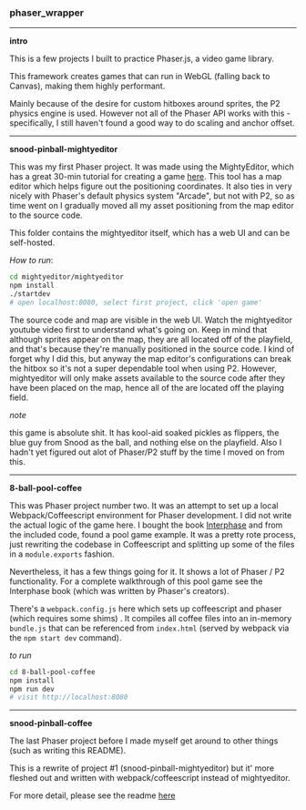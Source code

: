 ### phaser_wrapper

---

**intro**

This is a few projects I built to practice Phaser.js, a video game library.

This framework creates games that can run in WebGL (falling back to Canvas), making them
highly performant. 

Mainly because of the desire for custom hitboxes around sprites, the P2 physics engine is used. 
However not all of the Phaser API works with this - specifically, I still haven't found a good way to do scaling and
anchor offset.

---

**snood-pinball-mightyeditor**

This was my first Phaser project. It was made using the MightyEditor, which has a great 30-min tutorial for creating a game
[here](https://www.youtube.com/watch?v=gzGHMRx3yz0). This tool has a map editor which helps figure out the positioning
coordinates. It also ties in very nicely with Phaser's default physics system "Arcade", but not with P2, so as time went on
I gradually moved all my asset positioning from the map editor to the source code.

This folder contains the mightyeditor itself, which has a web UI and can be self-hosted.

_How to run_:

```sh
cd mightyeditor/mightyeditor
npm install
./startdev
# open localhost:8080, select first project, click 'open game'
```

The source code and map are visible in the web UI. Watch the mightyeditor youtube video first to understand what's going on.
Keep in mind that although sprites appear on the map, they are all located off of the playfield, and that's because they're 
manually positioned in the source code. I kind of forget why I did this, but anyway the map editor's configurations can
break the hitbox so it's not a super dependable tool when using P2. However, mightyeditor will only make assets available
to the source code after they have been placed on the map, hence all of the are located off the playing field. 

_note_

this game is absolute shit. It has kool-aid soaked pickles as flippers, the blue guy from Snood as the ball, 
and nothing else on the playfield.
Also I hadn't yet figured out alot of Phaser/P2 stuff by the time I moved on from this.

---

**8-ball-pool-coffee**

This was Phaser project number two. It was an attempt to set up a local Webpack/Coffeescript environment for Phaser development.
I did not write the actual logic of the game here. I bought the book
[Interphase](http://phaser.io/interphase/1)
and from the included code, found a pool game example.
It was a pretty rote process, just rewriting the codebase in Coffeescript and splitting up some of the files in a
`module.exports` fashion.

Nevertheless, it has a few things going for it. It shows a lot of Phaser / P2 functionality. 
For a complete walkthrough of this
pool game see the Interphase book (which was written by Phaser's creators).

There's a `webpack.config.js` here which sets up coffeescript and phaser (which requires some shims)
. It compiles all coffee files into an in-memory `bundle.js` that can be referenced from `index.html` (served by webpack
via the `npm start dev` command).

_to run_

```sh
cd 8-ball-pool-coffee
npm install
npm run dev
# visit http://localhost:8080
```

---

**snood-pinball-coffee**

The last Phaser project before I made myself get around to other things (such as writing this README).

This is a rewrite of project #1 (snood-pinball-mightyeditor) but it' more fleshed out and written with webpack/coffeescript instead
of mightyeditor.

For more detail, please see the readme [here](./snood-pinball-coffee/readme.md)
